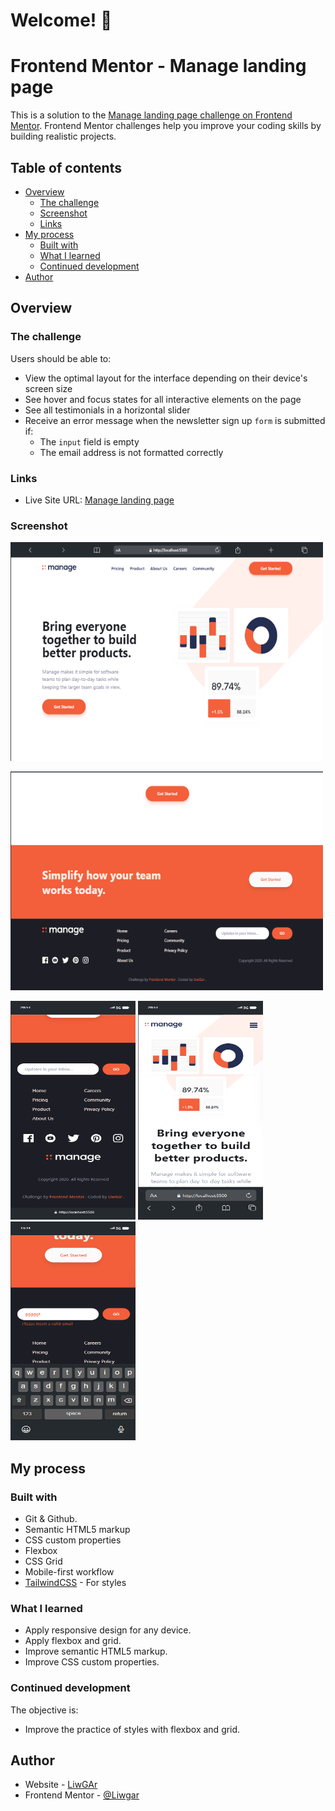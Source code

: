 # Welcome! 👋

# Frontend Mentor - Manage landing page

This is a solution to the [Manage landing page challenge on Frontend Mentor](https://www.frontendmentor.io/challenges/manage-landing-page-SLXqC6P5). Frontend Mentor challenges help you improve your coding skills by building realistic projects. 

## Table of contents

- [Overview](#overview)
  - [The challenge](#the-challenge)
  - [Screenshot](#screenshot)
  - [Links](#links)
- [My process](#my-process)
  - [Built with](#built-with)
  - [What I learned](#what-i-learned)
  - [Continued development](#continued-development)
- [Author](#author)

## Overview

### The challenge

Users should be able to:

- View the optimal layout for the interface depending on their device's screen size
- See hover and focus states for all interactive elements on the page
- See all testimonials in a horizontal slider
- Receive an error message when the newsletter sign up `form` is submitted if:
  - The `input` field is empty
  - The email address is not formatted correctly

### Links

- Live Site URL: [Manage landing page](https://liwgar.github.io/003_FM_Result_Summary_Component/)

### Screenshot

<p text-align="center">
  <img src="./screenShots/Macbook-Air-1.png" width="500" height="350">
</p>
<p text-align="center">
  <img src="./screenShots/Macbook-Air-2.png" width="500" height="350">
</p>
<p text-align="center">
  <img src="./screenShots/iPhone-mobile.png" width="200" height="350">
  <img src="./screenShots/iPhone-mobile2.png" width="200" height="350">
  <img src="./screenShots/iPhone-mobile3.png" width="200" height="350">
</p>

  
</p>

## My process

### Built with

- Git & Github.
- Semantic HTML5 markup
- CSS custom properties
- Flexbox
- CSS Grid
- Mobile-first workflow
- [TailwindCSS](https://tailwindcss.com/) - For styles

### What I learned

- Apply responsive design for any device.
- Apply flexbox and grid.
- Improve semantic HTML5 markup.
- Improve CSS custom properties.

### Continued development

The objective is:
- Improve the practice of styles with flexbox and grid.

## Author

- Website - [LiwGAr](https://liwgar-portfolio.vercel.app/)
- Frontend Mentor - [@Liwgar](https://www.frontendmentor.io/profile/LiwGar)


